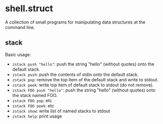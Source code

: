 # shell.struct

A collection of small programs for manipulating data structures at the command line.

## stack

Basic usage:

* `zstack push "hello"`: push the string "hello" (without quotes) onto the default stack.
* `zstack push`: push the contents of stdin onto the default stack.
* `zstack pop`: remove the top item of the default stack and write to stdout.
* `zstack peek`: write top item of default stack to stdout (do not remove).
* `zstack FOO push "hello"`: push the string "hello" (without quotes) onto the stack named FOO.
* `zstack FOO pop`: etc
* `zstack FOO peek`: etc
* `zstack show`: write list of named stacks to stdout
* `zstack help`: print usage